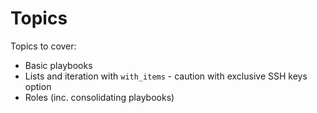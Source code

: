 # Topics

Topics to cover:

 * Basic playbooks
 * Lists and iteration with `with_items` - caution with exclusive SSH keys option
 * Roles (inc. consolidating playbooks)
